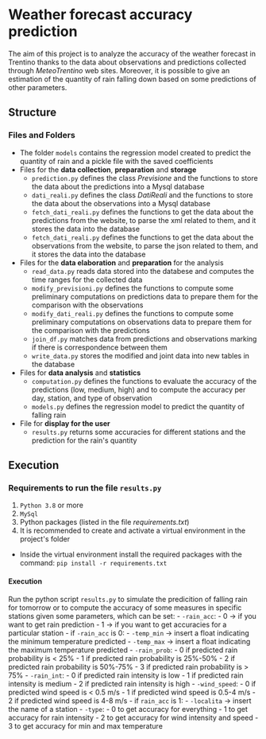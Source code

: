 # Weather forecast accuracy prediction

The aim of this project is to analyze the accuracy of the weather forecast in Trentino thanks to the data about 
observations and predictions collected through *MeteoTrentino* web sites.
Moreover, it is possible to give an estimation of the quantity of rain falling down based on some predictions of other 
parameters.

## Structure

### Files and Folders
- The folder `models` contains the regression model created to predict the quantity of rain and a pickle file with the 
  saved coefficients
- Files for the **data collection**, **preparation** and **storage**
    - `prediction.py` defines the class *Previsione* and the functions to store the data about the predictions into a 
      Mysql database
    - `dati_reali.py` defines the class *DatiReali* and the functions to store the data about the observations into a 
      Mysql database
    - `fetch_dati_reali.py` defines the functions to get the data about the predictions from the website, to parse the 
      xml related to them, and it stores the data into the database
    - `fetch_dati_reali.py` defines the functions to get the data about the observations from the website, to parse the 
      json related to them, and it stores the data into the database
- Files for the **data elaboration** and **preparation** for the analysis
    - `read_data.py` reads data stored into the databese and computes the time ranges for the collected data
    - `modify_previsioni.py` defines the functions to compute some preliminary computations on predictions data to prepare 
      them for the comparison with the observations
    - `modify_dati_reali.py` defines the functions to compute some preliminary computations on observations data to prepare 
      them for the comparison with the predictions
    - `join_df.py` matches data from predictions and observations marking if there is correspondence between them
    - `write_data.py` stores the modified and joint data into new tables in the database
- Files for **data analysis** and **statistics**
    - `computation.py` defines the functions to evaluate the accuracy of the predictions (low, medium, high) and to 
        compute the accuracy per day, station, and type of observation
    - `models.py` defines the regression model to predict the quantity of falling rain
- File for **display for the user**
    - `results.py` returns some accuracies for different stations and the prediction for the rain's quantity
    
## Execution

### Requirements to run the file `results.py`

1) `Python 3.8` or more
2) `MySql`
3) Python packages (listed in the file *requirements.txt*)
4) It is recommended to create and activate a virtual environment in the project's folder

- Inside the virtual environment install the required packages with the command:
    `pip install -r requirements.txt`

#### Execution

Run the python script `results.py` to simulate the predicition of falling rain for tomorrow or to compute the accuracy
of some measures in specific stations given some parameters, which can be set:
    - `-rain_acc`:
        - 0 -> if you want to get rain prediction
        - 1 -> if you want to get accuracies for a particular station
    - if `-rain_acc` is 0:
        - `-temp_min` -> insert a float indicating the minimum temperature predicted
        - `-temp_max` -> insert a float indicating the maximum temperature predicted
        - `-rain_prob`:
            - 0 if predicted rain probability is < 25%
            - 1 if predicted rain probability is 25%-50%
            - 2 if predicted rain probability is 50%-75%
            - 3 if predicted rain probability is > 75%
        - `-rain_int`:
            - 0 if predicted rain intensity is low
            - 1 if predicted rain intensity is medium
            - 2 if predicted rain intensity is high
        - `-wind_speed`:
            - 0 if predicted wind speed is < 0.5 m/s
            - 1 if predicted wind speed is 0.5-4 m/s
            - 2 if predicted wind speed is 4-8 m/s
    - if `rain_acc` is 1:
        - `-localita` -> insert the name of a station
        - `-type`:
            - 0 to get accuracy for everything
            - 1 to get accuracy for rain intensity
            - 2 to get accuracy for wind intensity and speed
            - 3 to get accuracy for min and max temperature










